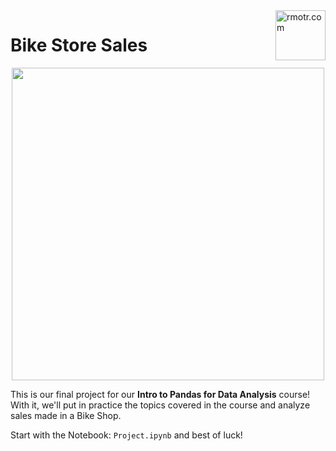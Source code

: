 <img align="right" width="80" alt="rmotr.com" src="https://user-images.githubusercontent.com/7065401/45454218-80bee800-b6b9-11e8-97bb-bb5e7675f440.png">

# Bike Store Sales

<p align="center">
  <img width="500px" src="https://user-images.githubusercontent.com/7065401/58563302-42466a80-8201-11e9-9948-b3e9f88a5662.jpg">
</p>

This is our final project for our **Intro to Pandas for Data Analysis** course! With it, we'll put in practice the topics covered in the course and analyze sales made in a Bike Shop.

Start with the Notebook: `Project.ipynb` and best of luck!
